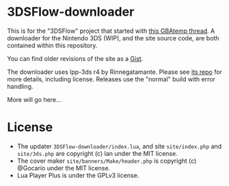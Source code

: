 # 3DSFlow-downloader
This is for the "3DSFlow" project that started with [this GBAtemp thread](https://gbatemp.net/threads/gridlauncher-3dsflow-project-box-cover-banners.405303/). A downloader for the Nintendo 3DS (WIP), and the site source code, are both contained within this repository.

You can find older revisions of the site as a [Gist](https://gist.github.com/ihaveamac/b2229c8feb513476e745).

The downloader uses lpp-3ds r4 by Rinnegatamante. Please see [its repo](https://github.com/Rinnegatamante/lpp-3ds) for more details, including license. Releases use the "normal" build with error handling.

More will go here...

# License
* The updater `3DSFlow-downloader/index.lua`, and site `site/index.php` and `site/3ds.php` are copyright (c) Ian under the MIT license.
* The cover maker `site/banners/Make/header.php` is copyright (c) @Gocario under the MIT license.
* Lua Player Plus is under the GPLv3 license.